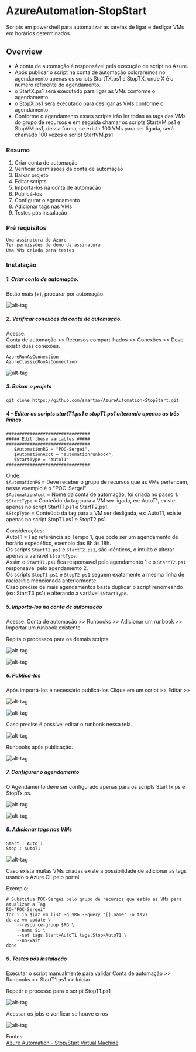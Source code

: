 # AzureAutomation-StopStart

Scripts em powershell para automatizar as tarefas de ligar e desligar VMs em horários determinados.

## Overview

* A conta de automação é responsável pela execução de script no Azure.  
* Após publicar o script na conta de automação coloraremos no agendamento apenas os scripts StartTX.ps1 e StopTX, onde X é o número referente do agendamento.  
* o StartX.ps1 será executado para ligar as VMs conforme o agendamento.  
* o StopX.ps1 será executado para desligar as VMs conforme o agendamento.  
* Conforme o agendamento esses scripts irão ler todas as tags das VMs do grupo de recursos e em seguida chamar os scripts StartVM.ps1 e StopVM.ps1, dessa forma, se existir 100 VMs para ser ligada, será chamado 100 vezes o script StartVM.ps1  

### Resumo

1. Criar conta de automação
1. Verificar permissões da conta de automação
1. Baixar projeto
1. Editar scripts
1. Importa-los na conta de automação
1. Publicá-los
1. Configurar o agendamento
1. Adicionar tags nas VMs
1. Testes pós instalação

### Pré requisitos

```
Uma assinatura do Azure
Ter permissões de dono da assinatura
Uma VMs criada para testes
```

### Instalação

##### 1. Criar conta de automação.

Botão mais (+), procurar por automação.

![alt-tag](https://github.com/smartao/AzureAutomation-StopStart/blob/master/images/Imagem01.png)

##### 2. Verificar conexões da conta de automação.

Acesse:  
Conta de automação >> Recursos compartilhados >> Conexões >> Deve existir duas conexões.

```
AzureRunAsConnection
AzureClassicRunAsConnection
```

![alt-tag](https://github.com/smartao/AzureAutomation-StopStart/blob/master/images/Imagem02.png)

##### 3. Baixar o projeto

`git clone https://github.com/smartao/AzureAutomation-StopStart.git`

##### 4 - Editar os scripts startT1.ps1 e stopT1.ps1 alterando apenas as três linhas.

```
################################
##### Edit these variables #####
################################
   $AutomationRG = "POC-Sergei",
   $AutomationAcct = "automationrunbook",
   $StartType = "AutoT1"
################################
```

Onde:  
`$AutomationRG` = Deve receber o grupo de recursos que as VMs pertencem, nesse exemplo é o "POC-Sergei".  
`$AutomationAcct` = Nome da conta de automação, foi criada no passo 1.  
`$StartType` = Conteúdo da tag para a VM ser ligada, ex: AutoT1, existe apenas no script StartT1.ps1 e StartT2.ps1.  
`$StopType` = Conteúdo da tag para a VM ser desligada, ex: AutoT1, existe apenas no script StopT1.ps1 e StopT2.ps1.  

Considerações:  
AutoT1 = Faz referência ao Tempo 1, que pode ser um agendamento de horário especéfico, exemplo das 8h ás 18h.  
Os scripts `StartT1.ps1` e `StartT2.ps1`, são idênticos, o intuito é alterar apenas a variável `$StartType`.    
Assim o `StartT1.ps1` fica responsavel pelo agendamento 1 e o `StartT2.ps1` responsável pelo agendamento 2.  
Os scripts `StopT1.ps1` e `StopT2.ps1` seguem exatamente a mesma linha de raciocínio mencionada anteriormente.  
Caso precise de mais agendamentos basta duplicar o script renomeando (ex: StartT3.ps1) e alterando a variável `$StartType`.  
##### 5. Importa-los na conta de automação

Acesse:
Conta de automação >> Runbooks >> Adicionar um runbook >> Importar um runbook existente

Repita o processos para os demais scripts

![alt-tag](https://github.com/smartao/AzureAutomation-StopStart/blob/master/images/Imagem03.png)

![alt-tag](https://github.com/smartao/AzureAutomation-StopStart/blob/master/images/Imagem04.png)

##### 6. Publicá-los

Após importá-los é necessário publicá-los
Clique em um script >> Editar >> 

![alt-tag](https://github.com/smartao/AzureAutomation-StopStart/blob/master/images/Imagem05.png)

![alt-tag](https://github.com/smartao/AzureAutomation-StopStart/blob/master/images/Imagem06.png)

Caso precise é possível editar o runbook nessa tela.  

![alt-tag](https://github.com/smartao/AzureAutomation-StopStart/blob/master/images/Imagem07.png)

Runbooks após publicação.  

![alt-tag](https://github.com/smartao/AzureAutomation-StopStart/blob/master/images/Imagem08.png)

##### 7. Configurar o agendamento

O Agendamento deve ser configurado apenas para os scripts StartTx.ps e StopTx.ps.

![alt-tag](https://github.com/smartao/AzureAutomation-StopStart/blob/master/images/Imagem09.png)

![alt-tag](https://github.com/smartao/AzureAutomation-StopStart/blob/master/images/Imagem10.png)

##### 8. Adicionar tags nas VMs

```
Start : AutoT1
Stop : AutoT1
```

![alt-tag](https://github.com/smartao/AzureAutomation-StopStart/blob/master/images/Imagem11.png)

Caso exista muitas VMs criadas existe a possibilidade de adicionar as tags usando o Azure Cli pelo portal

Exemplo:  
```
# Substitua POC-Sergei pelo grupo de recursos que estão as VMs para atualizar a Tag
RG="POC-Sergei" 
for i in $(az vm list -g $RG --query "[].name" -o tsv)
do az vm update \
    --resource-group $RG \
    --name $i \
    --set tags.Start=AutoT1 tags.Stop=AutoT1 \
    --no-wait
done
```

##### 9. Testes pós instalação

Executar o script manualmente para validar
Conta de automação >> Runbooks >> StartT1.ps1 >> Iniciar

Repetir o processo para o script StopT1.ps1

![alt-tag](https://github.com/smartao/AzureAutomation-StopStart/blob/master/images/Imagem12.png)

Acessar os jobs e verificar se houve erros

![alt-tag](https://github.com/smartao/AzureAutomation-StopStart/blob/master/images/Imagem13.png)

Fontes:  
[Azure Automation - Stop/Start Virtual Machine](https://www.youtube.com/watch?v=NCVeBYMQeLM)

